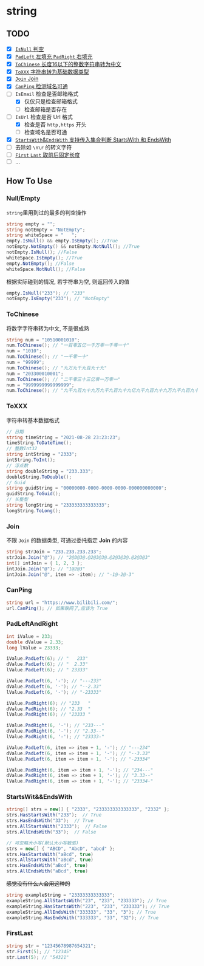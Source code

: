 # string

## TODO

- [x] [`IsNull` 判空](#nullempty)
- [x] [`PadLeft` 左填充 `PadRight` 右填充](#padleftandright)
- [x] [`ToChinese` 长度16以下的整数字符串转为中文](#tochinese)
- [x] [`ToXXX` 字符串转为基础数据类型](#toxxx)
- [x] [`Join` Join](#join)
- [x] [`CanPing` 检测域名可通](#canping)
- [ ] `IsEmail` 检查是否邮箱格式
  - [x] 仅仅只是检查邮箱格式
  - [ ] 检查邮箱是否存在
- [ ] `IsUrl` 检查是否 Url 格式
  - [x] 检查是否 `http,https` 开头
  - [ ] 检查域名是否可通
- [x] [`StartsWith`&`EndsWith` 支持传入集合判断 StartsWith 和 EndsWith](#startswitendswith)
- [ ] 去除如 `\n\r` 的转义字符
- [ ] [`First` `Last` 取前后固定长度](#firstlast)
- [ ] ...

## How To Use

### Null/Empty

`string`里用到过的最多的判空操作

```csharp
string empty = "";
string notEmpty = "NotEmpty";
string whiteSpace = "   ";
empty.IsNull() && empty.IsEmpty(); //True
notEmpty.NotEmpty() && notEmpty.NotNull(); //True
notEmpty.IsNull(); //False
whiteSpace.IsEmpty(); //True
empty.NotEmpty(); //False
whiteSpace.NotNull(); //False
```

根据实际碰到的情况, 若字符串为空, 则返回传入的值

```csharp
empty.IsNull("233"); // "233"
notEmpty.IsEmpty("233"); // "NotEmpty"
```

### ToChinese

将数字字符串转为中文, 不是很成熟

```csharp
string num = "10510001010";
num.ToChinese(); // "一百零五亿一千万零一千零一十"
num = "1010";
num.ToChinese(); // "一千零一十"
num = "99999";
num.ToChinese(); // "九万九千九百九十九"
num = "203300010001";
num.ToChinese(); // "二千零三十三亿零一万零一"
num = "9999999999999999";
num.ToChinese(); // "九千九百九十九万九千九百九十九亿九千九百九十九万九千九百九十九"
```

### ToXXX

字符串转基本数据格式

```csharp
// 日期
string timeString = "2021-08-28 23:23:23";
timeString.ToDateTime();
// 整数Int32
string intString = "2333";
intString.ToInt();
// 浮点数
string doubleString = "233.333";
doubleString.ToDouble();
// Guid
string guidString = "00000000-0000-0000-0000-000000000000";
guidString.ToGuid();
// 长整型
string longString = "233333333333333";
longString.ToLong();
```

### Join

不限 `Join` 的数据类型, 可通过委托指定 **Join** 的内容

```csharp
string strJoin = "233.233.233.233";
strJoin.Join("@"); // "2@3@3@.@2@3@3@.@2@3@3@.@2@3@3"
int[] intJoin = { 1, 2, 3 };
intJoin.Join("@"); // "1@2@3"
intJoin.Join("@", item => -item); // "-1@-2@-3"
```

### CanPing

```csharp
string url = "https://www.bilibili.com/";
url.CanPing(); // 如果联网了,应该为 True
```

### PadLeftAndRight

```csharp
int iValue = 233;
double dValue = 2.33;
long lValue = 23333;

iValue.PadLeft(6); // "   233"
dValue.PadLeft(6); // "  2.33"
lValue.PadLeft(6); // " 23333"

iValue.PadLeft(6, '-'); // "---233"
dValue.PadLeft(6, '-'); // "--2.33"
lValue.PadLeft(6, '-'); // "-23333"

iValue.PadRight(6); // "233   "
dValue.PadRight(6); // "2.33  "
lValue.PadRight(6); // "23333 "

iValue.PadRight(6, '-'); // "233---"
dValue.PadRight(6, '-'); // "2.33--"
lValue.PadRight(6, '-'); // "23333-"

iValue.PadLeft(6, item => item + 1, '-'); // "---234"
dValue.PadLeft(6, item => item + 1, '-'); // "--3.33"
lValue.PadLeft(6, item => item + 1, '-'); // "-23334"

iValue.PadRight(6, item => item + 1, '-'); // "234---"
dValue.PadRight(6, item => item + 1, '-'); // "3.33--"
lValue.PadRight(6, item => item + 1, '-'); // "23334-"
```

### StartsWit&&EndsWith

```csharp
string[] strs = new[] { "2333", "233333333333333", "2332" };
strs.HasStartsWith("233");  // True
strs.HasEndsWith("33");  // True
strs.AllStartsWith("2333");  // False
strs.AllEndsWith("33");  // False

// 可忽略大小写(默认大小写敏感)
strs = new[] { "ABCD", "AbcD", "abcd" };
strs.HasStartsWith("aBcd", true)
strs.AllStartsWith("aBcd", true)
strs.HasEndsWith("aBcd", true)
strs.AllEndsWith("aBcd", true)
```

~~感觉没有什么人会用这种的~~

```csharp
string exampleString = "23333333333333";
exampleString.AllStartsWith("23", "233", "233333"); // True
exampleString.HasStartsWith("223", "233", "233333"); // True
exampleString.AllEndsWith("333333", "33", "3"); // True
exampleString.HasEndsWith("333333", "33", "32"); // True
```

### FirstLast

```csharp
string str = "12345678987654321";
str.First(5); // "12345"
str.Last(5); // "54321"
```
